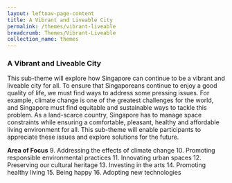 ```yaml
---
layout: leftnav-page-content
title: A Vibrant and Liveable City
permalink: /themes/vibrant-liveable
breadcrumb: Themes/Vibrant-Liveable
collection_name: themes
---
```

### **A Vibrant and Liveable City**

This sub-theme will explore how Singapore can continue to be a vibrant and liveable city for all.  To ensure that Singaporeans continue to enjoy a good quality of life, we must find ways to address some pressing issues.  For example, climate change is one of the greatest challenges for the world, and Singapore must find equitable and sustainable ways to tackle this problem.  As a land-scarce country, Singapore has to manage space constraints while ensuring a comfortable, pleasant, healthy and affordable living environment for all.  This sub-theme will enable participants to appreciate these issues and explore solutions for the future.

**Area of Focus**
9.	Addressing the effects of climate change 
10.	Promoting responsible environmental practices
11.	Innovating urban spaces 
12.	Preserving our cultural heritage
13.	Investing in the arts
14.	Promoting healthy living
15.	Being happy
16.	Adopting new technologies

